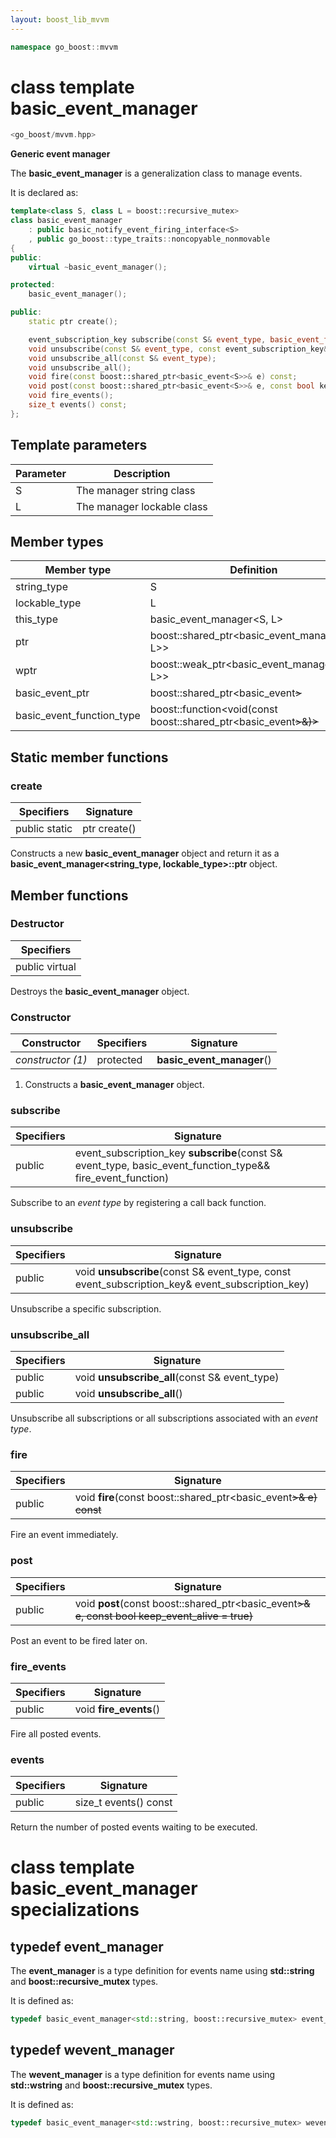 ```yaml
---
layout: boost_lib_mvvm
---
```


```c++
namespace go_boost::mvvm
```

# class template basic_event_manager

```c++
<go_boost/mvvm.hpp>
```

**Generic event manager**

The **basic_event_manager** is a generalization class to manage events.

It is declared as:

```c++
template<class S, class L = boost::recursive_mutex>
class basic_event_manager
    : public basic_notify_event_firing_interface<S>
    , public go_boost::type_traits::noncopyable_nonmovable
{
public:
    virtual ~basic_event_manager();

protected:
    basic_event_manager();

public:
    static ptr create();

    event_subscription_key subscribe(const S& event_type, basic_event_function_type&& fire_event_function);
    void unsubscribe(const S& event_type, const event_subscription_key& event_subscription_key);
    void unsubscribe_all(const S& event_type);
    void unsubscribe_all();
    void fire(const boost::shared_ptr<basic_event<S>>& e) const;
    void post(const boost::shared_ptr<basic_event<S>>& e, const bool keep_event_alive = true);
    void fire_events();
    size_t events() const;
};
```

## Template parameters

Parameter | Description
-|-
S | The manager string class
L | The manager lockable class

## Member types

Member type | Definition
-|-
string_type | S
lockable_type | L
this_type | basic_event_manager<S, L>
ptr | boost\::shared_ptr<basic_event_manager<S, L>>
wptr | boost\::weak_ptr<basic_event_manager<S, L>>
basic_event_ptr | boost\::shared_ptr<basic_event<S>>
basic_event_function_type | boost\::function<void(const boost\::shared_ptr<basic_event<S>>&)>

## Static member functions

### create

Specifiers | Signature
-|-
public static | ptr create()

Constructs a new **basic_event_manager** object and return it as a
**basic_event_manager<string_type, lockable_type>\::ptr** object.

## Member functions

### Destructor

Specifiers |
-|
public virtual |

Destroys the **basic_event_manager** object.

### Constructor

Constructor | Specifiers | Signature
-|-|-
*constructor (1)* | protected | **basic_event_manager**()

1. Constructs a **basic_event_manager** object.

### subscribe

Specifiers | Signature
-|-
public | event_subscription_key **subscribe**(const S& event_type, basic_event_function_type&& fire_event_function)

Subscribe to an *event type* by registering a call back function.

### unsubscribe

Specifiers | Signature
-|-
public | void **unsubscribe**(const S& event_type, const event_subscription_key& event_subscription_key)

Unsubscribe a specific subscription.

### unsubscribe_all

Specifiers | Signature
-|-
public | void **unsubscribe_all**(const S& event_type)
public | void **unsubscribe_all**()

Unsubscribe all subscriptions or all subscriptions associated with an *event type*.

### fire

Specifiers | Signature
-|-
public | void **fire**(const boost\::shared_ptr<basic_event<S>>& e) const

Fire an event immediately.

### post

Specifiers | Signature
-|-
public | void **post**(const boost\::shared_ptr<basic_event<S>>& e, const bool keep_event_alive = true)

Post an event to be fired later on.

### fire_events

Specifiers | Signature
-|-
public | void **fire_events**()

Fire all posted events.

### events

Specifiers | Signature
-|-
public | size_t events() const

Return the number of posted events waiting to be executed.

# class template basic_event_manager specializations

## typedef event_manager

The **event_manager** is a type definition for events name using **std::string**
and **boost::recursive_mutex** types.

It is defined as:

```c++
typedef basic_event_manager<std::string, boost::recursive_mutex> event_manager;
```

## typedef wevent_manager

The **wevent_manager** is a type definition for events name using **std::wstring**
and **boost::recursive_mutex** types.

It is defined as:

```c++
typedef basic_event_manager<std::wstring, boost::recursive_mutex> wevent_interface;
```
